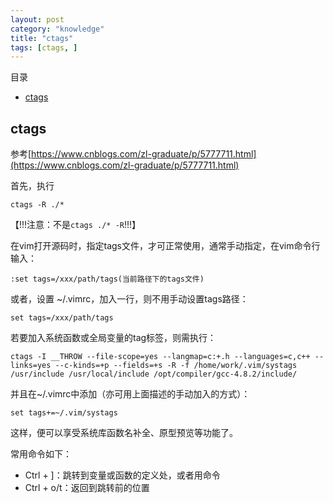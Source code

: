 ```yaml
---
layout: post
category: "knowledge"
title: "ctags"
tags: [ctags, ]
---
```


目录

<!-- TOC -->

- [ctags](#ctags)

<!-- /TOC -->

## ctags

参考[https://www.cnblogs.com/zl-graduate/p/5777711.html](https://www.cnblogs.com/zl-graduate/p/5777711.html)


首先，执行

```shell
ctags -R ./* 
```

【!!!注意：不是```ctags ./* -R```!!!】

在vim打开源码时，指定tags文件，才可正常使用，通常手动指定，在vim命令行输入：

```shell
:set tags=/xxx/path/tags(当前路径下的tags文件)
```

或者，设置 ~/.vimrc，加入一行，则不用手动设置tags路径：

```shell
set tags=/xxx/path/tags
```

若要加入系统函数或全局变量的tag标签，则需执行：

```shell
ctags -I __THROW --file-scope=yes --langmap=c:+.h --languages=c,c++ --links=yes --c-kinds=+p --fields=+s -R -f /home/work/.vim/systags /usr/include /usr/local/include /opt/compiler/gcc-4.8.2/include/
```

并且在~/.vimrc中添加（亦可用上面描述的手动加入的方式）：

```shell
set tags+=~/.vim/systags
```

这样，便可以享受系统库函数名补全、原型预览等功能了。


常用命令如下：

+ Ctrl + ]：跳转到变量或函数的定义处，或者用命令
+ Ctrl + o/t：返回到跳转前的位置

